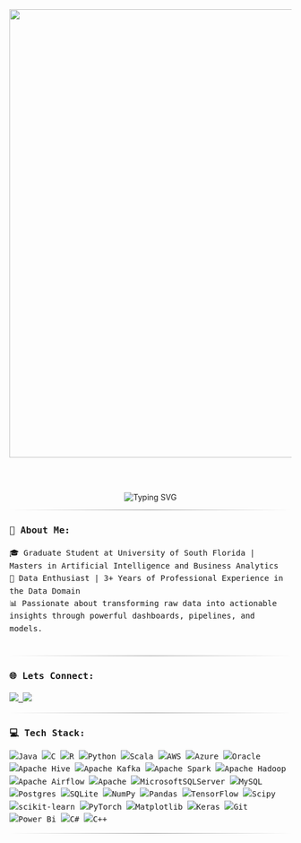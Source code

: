 

<div align="center">

  <!-- 🔹 Custom Header Image -->
  <img src="https://t3.ftcdn.net/jpg/07/11/26/60/360_F_711266053_vk4mgNhKyUXqFgxEuQ8xOQkKQ03fg7Vj.jpg" width="800"/>

<br><br>


  <img src="https://readme-typing-svg.demolab.com?font=Fira+Code&duration=2000&pause=1000&color=007ACC&center=true&vCenter=true&width=600&lines=Hi%2C+I'm+Shwetha+Sunkara!;Data+Engineer+%7C+Data+Analyst;SQL+%7C+Python+%7C+Power+BI+%7C+Tableau;ETL+Pipelines+%7C+Data+Warehousing+%7C+PySpark;Azure+Data+Factory+%7C+Databricks+%7C+Snowflake+%7C+Hive" alt="Typing SVG" />

</div>

<div style="font-family: 'Fira Code', monospace; font-size: 14px; line-height: 1.6;">
<hr style="border: none; height: 1px; background: linear-gradient(to right, transparent, #999, transparent);"/>


### 💫 About Me:
🎓 Graduate Student at University of South Florida | Masters in Artificial Intelligence and Business Analytics  <br>💼 Data Enthusiast | 3+ Years of Professional Experience in the Data Domain  <br>📊 Passionate about transforming raw data into actionable insights through powerful dashboards, pipelines, and models.<br><br>

<hr style="border: none; height: 1px; background: linear-gradient(to right, transparent, #999, transparent);"/>

### 🌐 Lets Connect:
<p>
  <a href="https://www.linkedin.com/in/shwetha-sunkara" target="_blank">
    <img src="https://img.shields.io/badge/LINKEDIN-SHWETHASUNKARA-0077B5?style=for-the-badge&logo=linkedin&logoColor=white"/>
  </a>
  <a href="mailto:shwethasunkarawork@gmail.com">
    <img src="https://img.shields.io/badge/EMAIL-SHWETHASUNKARAWORK@GMAIL.COM-D14836?style=for-the-badge&logo=gmail&logoColor=white"/>
  </a>
</p>
<hr style="border: none; height: 1px; background: linear-gradient(to right, transparent, #999, transparent);"/>

### 💻 Tech Stack:
![Java](https://img.shields.io/badge/java-%23ED8B00.svg?style=flat&logo=openjdk&logoColor=white) ![C](https://img.shields.io/badge/c-%2300599C.svg?style=flat&logo=c&logoColor=white) ![R](https://img.shields.io/badge/r-%23276DC3.svg?style=flat&logo=r&logoColor=white) ![Python](https://img.shields.io/badge/python-3670A0?style=flat&logo=python&logoColor=ffdd54) ![Scala](https://img.shields.io/badge/scala-%23DC322F.svg?style=flat&logo=scala&logoColor=white) ![AWS](https://img.shields.io/badge/AWS-%23FF9900.svg?style=flat&logo=amazon-aws&logoColor=white) ![Azure](https://img.shields.io/badge/azure-%230072C6.svg?style=flat&logo=microsoftazure&logoColor=white) ![Oracle](https://img.shields.io/badge/Oracle-F80000?style=flat&logo=oracle&logoColor=white) ![Apache Hive](https://img.shields.io/badge/Apache%20Hive-FDEE21?style=flat&logo=apachehive&logoColor=black) ![Apache Kafka](https://img.shields.io/badge/Apache%20Kafka-000?style=flat&logo=apachekafka) ![Apache Spark](https://img.shields.io/badge/Apache%20Spark-FDEE21?style=flat&logo=apachespark&logoColor=black) ![Apache Hadoop](https://img.shields.io/badge/Apache%20Hadoop-66CCFF?style=flat&logo=apachehadoop&logoColor=black) ![Apache Airflow](https://img.shields.io/badge/Apache%20Airflow-017CEE?style=flat&logo=Apache%20Airflow&logoColor=white) ![Apache](https://img.shields.io/badge/apache-%23D42029.svg?style=flat&logo=apache&logoColor=white) ![MicrosoftSQLServer](https://img.shields.io/badge/Microsoft%20SQL%20Server-CC2927?style=flat&logo=microsoft%20sql%20server&logoColor=white) ![MySQL](https://img.shields.io/badge/mysql-4479A1.svg?style=flat&logo=mysql&logoColor=white) ![Postgres](https://img.shields.io/badge/postgres-%23316192.svg?style=flat&logo=postgresql&logoColor=white) ![SQLite](https://img.shields.io/badge/sqlite-%2307405e.svg?style=flat&logo=sqlite&logoColor=white) ![NumPy](https://img.shields.io/badge/numpy-%23013243.svg?style=flat&logo=numpy&logoColor=white) ![Pandas](https://img.shields.io/badge/pandas-%23150458.svg?style=flat&logo=pandas&logoColor=white) ![TensorFlow](https://img.shields.io/badge/TensorFlow-%23FF6F00.svg?style=flat&logo=TensorFlow&logoColor=white) ![Scipy](https://img.shields.io/badge/SciPy-%230C55A5.svg?style=flat&logo=scipy&logoColor=%white) ![scikit-learn](https://img.shields.io/badge/scikit--learn-%23F7931E.svg?style=flat&logo=scikit-learn&logoColor=white) ![PyTorch](https://img.shields.io/badge/PyTorch-%23EE4C2C.svg?style=flat&logo=PyTorch&logoColor=white) ![Matplotlib](https://img.shields.io/badge/Matplotlib-%23ffffff.svg?style=flat&logo=Matplotlib&logoColor=black) ![Keras](https://img.shields.io/badge/Keras-%23D00000.svg?style=flat&logo=Keras&logoColor=white) ![Git](https://img.shields.io/badge/git-%23F05033.svg?style=flat&logo=git&logoColor=white) ![Power Bi](https://img.shields.io/badge/power_bi-F2C811?style=flat&logo=powerbi&logoColor=black) ![C#](https://img.shields.io/badge/c%23-%23239120.svg?style=flat&logo=csharp&logoColor=white) ![C++](https://img.shields.io/badge/c++-%2300599C.svg?style=flat&logo=c%2B%2B&logoColor=white)

<hr style="border: none; height: 1px; background: linear-gradient(to right, transparent, #999, transparent);"/>



</div>
<!-- Proudly created with GPRM ( https://gprm.itsvg.in ) -->
